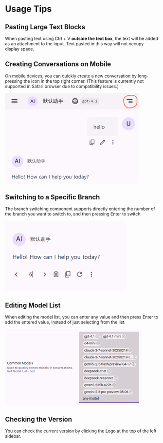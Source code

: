 # Usage Tips

## Pasting Large Text Blocks

When pasting text using Ctrl + V **outside the text box**, the text will be added as an attachment to the input. Text pasted in this way will not occupy display space.

## Creating Conversations on Mobile

On mobile devices, you can quickly create a new conversation by long-pressing the icon in the top right corner. (This feature is currently not supported in Safari browser due to compatibility issues.)

<img src="./res/mobile-create-dialog.png" width="440">

## Switching to a Specific Branch

The branch switching component supports directly entering the number of the branch you want to switch to, and then pressing Enter to switch.

<img src="./res/input-switch-branch.png" width="400">

## Editing Model List

When editing the model list, you can enter any value and then press Enter to add the entered value, instead of just selecting from the list.

<img src="./res/model-list-add-value.png" width="450">

## Checking the Version

You can check the current version by clicking the Logo at the top of the left sidebar.